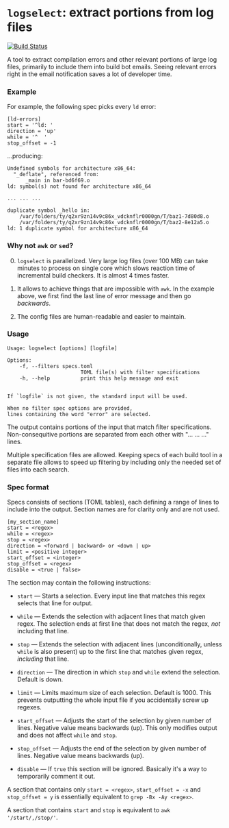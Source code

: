 # `logselect`: extract portions from log files

[![Build Status](https://travis-ci.org/hamstergene/logselect.svg?branch=master)](https://travis-ci.org/hamstergene/logselect)

A tool to extract compilation errors and other relevant portions of large log files, primarily to include them into build bot emails. Seeing relevant errors right in the email notification saves a lot of developer time.

### Example

For example, the following spec picks every `ld` error:

    [ld-errors]
    start = '^ld: '
    direction = 'up'
    while = '^  '
    stop_offset = -1

...producing:

    Undefined symbols for architecture x86_64:
      "_deflate", referenced from:
          _main in bar-bd6f69.o
    ld: symbol(s) not found for architecture x86_64

    ... ... ...

    duplicate symbol _hello in:
        /var/folders/ty/q2xr9zn14v9c86x_vdcknflr0000gn/T/baz1-7d80d8.o
        /var/folders/ty/q2xr9zn14v9c86x_vdcknflr0000gn/T/baz2-8e12a5.o
    ld: 1 duplicate symbol for architecture x86_64



### Why not `awk` or `sed`?

0. `logselect` is parallelized. Very large log files (over 100 MB) can take minutes to process on single core which slows reaction time of incremental build checkers. It is almost 4 times faster.

0. It allows to achieve things that are impossible with `awk`. In the example above, we first find the last line of error message and then go *backwards*.

0. The config files are human-readable and easier to maintain. 

### Usage

    Usage: logselect [options] [logfile]

    Options:
        -f, --filters specs.toml
                            TOML file(s) with filter specifications
        -h, --help          print this help message and exit


    If `logfile` is not given, the standard input will be used.

    When no filter spec options are provided,
    lines containing the word "error" are selected.

The output contains portions of the input that match filter specifications. Non-consequitive portions are separated from each other with "... ... ..." lines.

Multiple specification files are allowed. Keeping specs of each build tool in a separate file allows to speed up filtering by including only the needed set of files into each search.

### Spec format

Specs consists of sections (TOML tables), each defining a range of lines to include into the output. Section names are for clarity only and are not used.

    [my_section_name]
    start = <regex>
    while = <regex>
    stop = <regex>
    direction = <forward | backward> or <down | up>
    limit = <positive integer>
    start_offset = <integer>
    stop_offset = <regex>
    disable = <true | false>

The section may contain the following instructions:

* `start` — Starts a selection. Every input line that matches this regex selects that line for output.

* `while` — Extends the selection with adjacent lines that match given regex. The selection ends at first line that does not match the regex, *not* including that line.

* `stop` — Extends the selection with adjacent lines (unconditionally, unless `while` is also present) up to the first line that matches given regex, *including* that line.

* `direction` — The direction in which `stop` and `while` extend the selection. Default is down.

* `limit` — Limits maximum size of each selection. Default is 1000. This prevents outputting the whole input file if you accidentally screw up regexes.

* `start_offset` — Adjusts the start of the selection by given number of lines. Negative value means backwards (up). This only modifies output and does not affect `while` and `stop`.

* `stop_offset` — Adjusts the end of the selection by given number of lines. Negative value means backwards (up).

* `disable` — If `true` this section will be ignored. Basically it's a way to temporarily comment it out.

A section that contains only `start = <regex>`, `start_offset = -x` and `stop_offset = y` is essentially equivalent to `grep -Bx -Ay <regex>`.

A section that contains `start` and `stop` is equivalent to `awk '/start/,/stop/'`.

